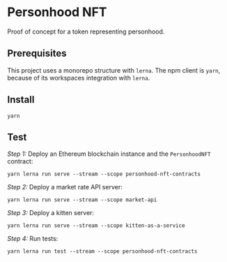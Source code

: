# Personhood NFT

Proof of concept for a token representing personhood.

## Prerequisites

This project uses a monorepo structure with `lerna`. The npm client is `yarn`, because of its workspaces integration with `lerna`.

## Install

```
yarn
```

## Test

_Step 1:_ Deploy an Ethereum blockchain instance and the `PersonhoodNFT` contract:

```
yarn lerna run serve --stream --scope personhood-nft-contracts
```

_Step 2:_ Deploy a market rate API server:

```
yarn lerna run serve --stream --scope market-api
```

_Step 3:_ Deploy a kitten server:

```
yarn lerna run serve --stream --scope kitten-as-a-service
```

_Step 4:_ Run tests:

```
yarn lerna run test --stream --scope personhood-nft-contracts
```
